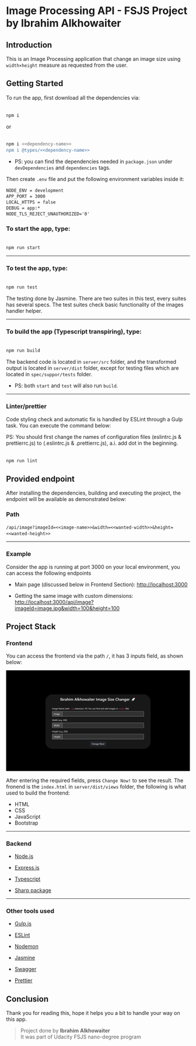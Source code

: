 
# Image Processing API - FSJS Project by Ibrahim Alkhowaiter

  

## Introduction

  

This is an Image Processing application that change an image size using `width×height` measure as requested from the user.

  
  

## Getting Started

  

To run the app, first download all the dependencies via:

```bash

npm i

```
or
```bash

npm i <<dependency-name>>
npm i @types/<<dependency-name>>

```
- PS: you can find the dependencies needed in `package.json` under `devDependencies` and `dependencies` tags.
  
Then create `.env` file and put the following environment variables inside it:
```.env
NODE_ENV = development
APP_PORT = 3000
LOCAL_HTTPS = false
DEBUG = app:* 
NODE_TLS_REJECT_UNAUTHORIZED='0'
```
### To **start** the app, type:

```bash

npm run start

```

  <hr>

### To **test** the app, type:

```bash

npm run test

```
The testing done by Jasmine. There are two suites in this test, every suites has several specs. The test suites check basic functionality of the images handler helper.
<hr>

### To **build** the app (Typescript transpiring), type:

```bash

npm run build

```
The backend code is located in `server/src` folder, and the transformed output is located in `server/dist` folder, except for testing files which are located in `spec/suppor/tests` folder.
-	PS: both ``start`` and ``test`` will also run ``build``.
<hr>

### Linter/prettier

  

Code styling check and automatic fix is handled by ESLint through a Gulp task. You can execute the command below:

PS: You should first change the names of configuration files (eslintrc.js & prettierrc.js) to (.eslintrc.js & .prettierrc.js), a.i. add dot in the beginning.

```bash

npm run lint

```




## Provided endpoint

  

After installing the dependencies, building and executing the project, the endpoint will be available as demonstrated below:

  

### Path

`/api/image?imageId=<<image-name>>&width=<<wanted-width>>&height=<<wanted-height>>`
<hr>
  
### Example

Consider the app is running at port 3000 on your local environment, you can access the following endpoints

* Main page (discussed below in <a style="text-decoration:none;" href="#frontend">Frontend</a> Section): [http://localhost:3000](http://localhost:3000)

* Getting the same image with custom dimensions: [http://localhost:3000/api/image?imageId=image.jpg&width=100&height=100](http://localhost:3000/api/image?imageId=image.jpg&width=100&height=100)
  
  
  
  

## Project Stack

  

### Frontend <div id="frontend"></div>
You can access the frontend via the path `/`, it has 3 inputs field, as shown below:
  

![The Frontend](https://github.com/BR19-gh/FSJS-udacity-project1-ibrahimalkhowaiter/blob/master/images/full/ss1.png)

  After entering the required fields, press `Change Now!` to see the result.
  The fronend is the `index.html` in `server/dist/views` folder, the following is what used to build the frontend:

- HTML
- CSS
- JavaScript
- Bootstrap 

<hr>

### Backend

  

-  [Node.js](https://nodejs.org/)

-  [Express.js](https://www.npmjs.com/package/express)

-  [Typescript](https://www.typescriptlang.org/)

-  [Sharp package](https://www.npmjs.com/package/sharp)

  
  <hr>

### Other tools used

  

-  [Gulp.js](https://gulpjs.com/)

-  [ESLint](https://eslint.org/)

-  [Nodemon](https://nodemon.io/)

-  [Jasmine](https://jasmine.github.io/)

-  [Swagger](https://jestjs.io/docs/)

-  [Prettier](https://www.npmjs.com/package/prettier)



## Conclusion
Thank you for reading this, hope it helps you a bit to handle your way on this app.
> Project done by **Ibrahim Alkhowaiter**
> <br>
> It was part of Udacity FSJS nano-degree program
